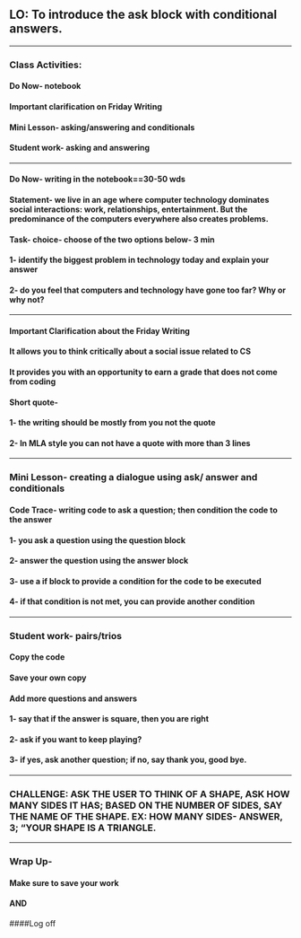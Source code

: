 ## LO: To introduce the ask block with conditional answers.

---

### Class Activities:
#### Do Now- notebook
#### Important clarification on Friday Writing
#### Mini Lesson- asking/answering and conditionals 
#### Student work- asking and answering

---

#### Do Now- writing in the notebook==30-50 wds
#### Statement- we live in an age where computer technology dominates social interactions: work, relationships, entertainment. But the predominance of the computers everywhere also creates problems.
#### Task- choice-  choose of the two options below- 3 min
#### 1- identify the biggest problem in technology today and explain your answer
#### 2- do you feel that computers and technology have gone too far? Why or why not?

---

#### Important Clarification about the Friday Writing
#### It allows you to think critically about a social issue related to CS
#### It provides you with an opportunity to earn a grade that does not come from coding
#### Short quote- 
#### 1- the writing should be mostly from you not the quote
#### 2- In MLA style you can not have a quote with more than 3 lines 

---

### Mini Lesson- creating a dialogue using ask/ answer and  conditionals
#### Code Trace- writing code to ask a question; then condition the code to the answer
#### 1- you ask a question using the question block
#### 2- answer the question using the answer block
#### 3- use a if block to provide a condition for the code to be executed
#### 4- if that condition is not met, you can provide another condition

---

### Student work- pairs/trios
#### Copy the code 
#### Save your own copy
#### Add more questions and answers
#### 1- say that if the answer is square, then you are right
#### 2- ask if you want to keep playing?
#### 3- if yes, ask another question; if no, say thank you, good bye.
---
### CHALLENGE: ASK THE USER TO THINK OF A SHAPE, ASK HOW MANY SIDES IT HAS; BASED ON THE NUMBER OF SIDES, SAY THE NAME OF THE SHAPE. EX: HOW MANY SIDES- ANSWER, 3; “YOUR SHAPE IS A TRIANGLE.

---

### Wrap Up- 
#### Make sure to save your work
#### AND
####Log off









